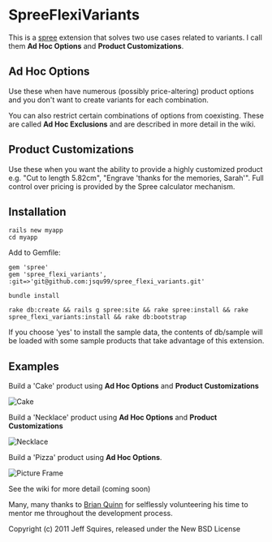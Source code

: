 SpreeFlexiVariants
==================

This is a [spree](http://spreecommerce.com) extension that solves two use cases related to variants.  I call them **Ad Hoc Options** and **Product Customizations**.  

Ad Hoc Options
--------------

Use these when have numerous (possibly price-altering) product options and you don't want to create variants for each combination.

You can also restrict certain combinations of options from coexisting.  These are called **Ad Hoc Exclusions** and are described in more detail in the wiki.


Product Customizations
----------------------

Use these when you want the ability to provide a highly customized product e.g. "Cut to length 5.82cm", "Engrave 'thanks for the memories, Sarah'".  Full control over pricing is provided by the Spree calculator mechanism.


Installation
------------
    rails new myapp
    cd myapp

Add to Gemfile:

    gem 'spree'
    gem 'spree_flexi_variants', :git=>'git@github.com:jsqu99/spree_flexi_variants.git'

    bundle install

    rake db:create && rails g spree:site && rake spree:install && rake spree_flexi_variants:install && rake db:bootstrap

If you choose 'yes' to install the sample data, the contents of db/sample will be loaded with some sample products that take advantage of this extension.

## Examples


Build a 'Cake'  product using **Ad Hoc Options** and **Product Customizations**

![Cake](/jsqu99/spree_flexi_variants/raw/master/doc/cake_screenshot.png)

Build a 'Necklace'  product using **Ad Hoc Options** and **Product Customizations**

![Necklace](/jsqu99/spree_flexi_variants/raw/master/doc/necklace_screenshot.png)

Build a 'Pizza' product using **Ad Hoc Options**.  

![Picture Frame](/jsqu99/spree_flexi_variants/raw/master/doc/pizza_screenshot.png)

See the wiki for more detail (coming soon)

Many, many thanks to [Brian Quinn](https://github.com/BDQ) for selflessly volunteering his time to mentor me throughout the development process.

Copyright (c) 2011 Jeff Squires, released under the New BSD License
